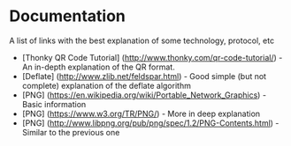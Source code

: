 # Documentation
A list of links with the best explanation of some technology, protocol, etc

* [Thonky QR Code Tutorial] (http://www.thonky.com/qr-code-tutorial/) - An in-depth explanation of the QR format.
* [Deflate] (http://www.zlib.net/feldspar.html) - Good simple (but not complete) explanation of the deflate algorithm
* [PNG] (https://en.wikipedia.org/wiki/Portable_Network_Graphics) - Basic information
* [PNG] (https://www.w3.org/TR/PNG/) - More in deep explanation
* [PNG] (http://www.libpng.org/pub/png/spec/1.2/PNG-Contents.html) - Similar to the previous one

